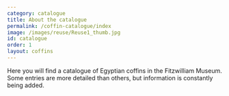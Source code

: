```yaml
---
category: catalogue
title: About the catalogue
permalink: /coffin-catalogue/index
image: /images/reuse/Reuse1_thumb.jpg
id: catalogue
order: 1
layout: coffins
---
```


Here you will find a catalogue of Egyptian coffins in the Fitzwilliam Museum. Some entries are more detailed than others, but information is constantly being added.
